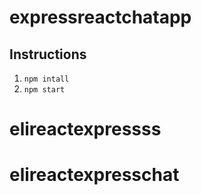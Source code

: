 # expressreactchatapp

## Instructions

1) `npm intall`
2) `npm start`
# elireactexpressss
# elireactexpresschat
